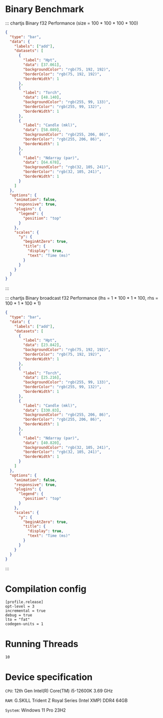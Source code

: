 # Binary Benchmark

::: chartjs Binary f32 Performance (size = 100 * 100 * 100 * 100)
```json
{
  "type": "bar",
  "data": {
    "labels": ["add"],
    "datasets": [
      {
        "label": "Hpt",
        "data": [37.061],
        "backgroundColor": "rgb(75, 192, 192)",
        "borderColor": "rgb(75, 192, 192)",
        "borderWidth": 1
      },
      {
        "label": "Torch",
        "data": [48.140],
        "backgroundColor": "rgb(255, 99, 133)",
        "borderColor": "rgb(255, 99, 132)",
        "borderWidth": 1
      },
      {
        "label": "Candle (mkl)",
        "data": [58.089],
        "backgroundColor": "rgb(255, 206, 86)",
        "borderColor": "rgb(255, 206, 86)",
        "borderWidth": 1
      },
      {
        "label": "Ndarray (par)",
        "data": [64.678],
        "backgroundColor": "rgb(32, 105, 241)",
        "borderColor": "rgb(32, 105, 241)",
        "borderWidth": 1
      }
    ]
  },
  "options": {
    "animation": false,
    "responsive": true,
    "plugins": {
      "legend": {
        "position": "top"
      }
    },
    "scales": {
      "y": {
        "beginAtZero": true,
        "title": {
          "display": true,
          "text": "Time (ms)"
        }
      }
    }
  }
}
```
:::

::: chartjs Binary broadcast f32 Performance (lhs = 1 * 100 * 1 * 100, rhs = 100 * 1 * 100 * 1)
```json
{
  "type": "bar",
  "data": {
    "labels": ["add"],
    "datasets": [
      {
        "label": "Hpt",
        "data": [23.842],
        "backgroundColor": "rgb(75, 192, 192)",
        "borderColor": "rgb(75, 192, 192)",
        "borderWidth": 1
      },
      {
        "label": "Torch",
        "data": [25.216],
        "backgroundColor": "rgb(255, 99, 133)",
        "borderColor": "rgb(255, 99, 132)",
        "borderWidth": 1
      },
      {
        "label": "Candle (mkl)",
        "data": [330.83],
        "backgroundColor": "rgb(255, 206, 86)",
        "borderColor": "rgb(255, 206, 86)",
        "borderWidth": 1
      },
      {
        "label": "Ndarray (par)",
        "data": [40.820],
        "backgroundColor": "rgb(32, 105, 241)",
        "borderColor": "rgb(32, 105, 241)",
        "borderWidth": 1
      }
    ]
  },
  "options": {
    "animation": false,
    "responsive": true,
    "plugins": {
      "legend": {
        "position": "top"
      }
    },
    "scales": {
      "y": {
        "beginAtZero": true,
        "title": {
          "display": true,
          "text": "Time (ms)"
        }
      }
    }
  }
}
```
:::


# Compilation config
```cargo
[profile.release]
opt-level = 3
incremental = true
debug = true
lto = "fat"
codegen-units = 1
```

# Running Threads
`10`

# Device specification
`CPU`: 12th Gen Intel(R) Core(TM) i5-12600K   3.69 GHz

`RAM`: G.SKILL Trident Z Royal Series (Intel XMP) DDR4 64GB

`System`: Windows 11 Pro 23H2
